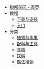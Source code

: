 - [抑郁花园 - 首页](./)
- 教程
    - [下载与安装](./Install-ExoticGarden)
    - [入门](./Getting-Started)
- 分类
    - [植物与水果](./Plants-and-Fruits)
    - [配料与工具](./Misc)
    - [食物](./Food)
    - [饮料](./Drinks)
    - [魔法植物](./Magical-Plants)
